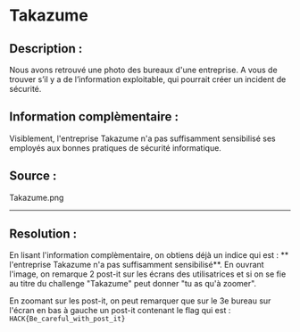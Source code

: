 # Takazume

## Description :

Nous avons retrouvé une photo des bureaux d'une entreprise. A vous de trouver s’il y a de l’information exploitable, qui pourrait créer un incident de sécurité.

## Information complèmentaire : 
Visiblement, l'entreprise Takazume n'a pas suffisamment sensibilisé ses employés aux bonnes pratiques de sécurité informatique.

## Source :
Takazume.png

---

## Resolution : 

En lisant l'information complèmentaire, on obtiens déjà un indice qui est : ** l'entreprise Takazume n'a pas suffisamment sensibilisé**.
En ouvrant l'image, on remarque 2 post-it sur les écrans des utilisatrices et si on se fie au titre du challenge "Takazume" peut donner "tu as qu'à zoomer".

En zoomant sur les post-it, on peut remarquer que sur le 3e bureau sur l'écran en bas à gauche un post-it contenant le flag qui est : `HACK{Be_careful_with_post_it}`
